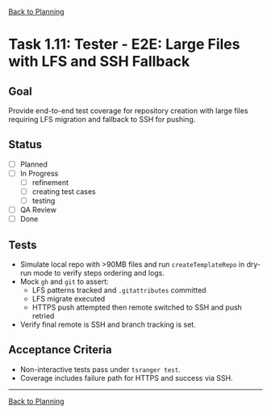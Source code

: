 [Back to Planning](./planning.md)

# Task 1.11: Tester - E2E: Large Files with LFS and SSH Fallback

## Goal
Provide end-to-end test coverage for repository creation with large files requiring LFS migration and fallback to SSH for pushing.

## Status
- [ ] Planned
- [ ] In Progress
  - [ ] refinement
  - [ ] creating test cases
  - [ ] testing
- [ ] QA Review
- [ ] Done

## Tests
- Simulate local repo with >90MB files and run `createTemplateRepo` in dry-run mode to verify steps ordering and logs.
- Mock `gh` and `git` to assert:
  - LFS patterns tracked and `.gitattributes` committed
  - LFS migrate executed
  - HTTPS push attempted then remote switched to SSH and push retried
- Verify final remote is SSH and branch tracking is set.

## Acceptance Criteria
- Non-interactive tests pass under `tsranger test`.
- Coverage includes failure path for HTTPS and success via SSH.

---

[Back to Planning](./planning.md)


